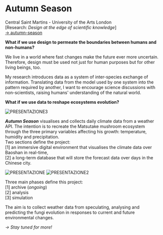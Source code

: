# Autumn Season

Central Saint Martins - University of the Arts London<br>
[Research: <i>Design at the edge of scientific knowledge</i>]<br>
<a href="https://francescordola.github.io/autumn-season/" target="_blank"> &rarr; autumn-season </a>

<b>What if we use design to permeate the boundaries between humans and non-humans?</b>

We live in a world where fast changes make the future ever more uncertain. Therefore, design must be used not just for human purposes but for other living beings, too.

My research introduces data as a system of inter-species exchange of information. Translating data from the model used by one system into the pattern required by another, I want to encourage science discussions with non-scientists, raising humans' understanding of the natural world.

<b>What if we use data to reshape ecosystems evolution?</b>

![PRESENTAZIONE3](https://user-images.githubusercontent.com/67789249/115018760-8f488e00-9eb8-11eb-8a4f-962a06e63a1b.jpg)

<b><i>Autumn Season</b></i> visualises and collects daily climate data from a weather API. The intention is to recreate the Matsutake mushroom ecosystem through the three primary variables affecting his growth: temperature, humidity and precipitation. <br>
Two sections define the project:<br>
[1] an immersive digital environment that visualises the climate data over Baoshan in real-time,<br>
[2] a long-term database that will store the forecast data over days in the Chinese city.


![PRESENTAZIONE](https://user-images.githubusercontent.com/67789249/115024559-8c519b80-9ec0-11eb-8622-148b1ffa55ae.jpg)
![PRESENTAZIONE2](https://user-images.githubusercontent.com/67789249/115018903-bacb7880-9eb8-11eb-9153-0685098545ad.jpg)

Three main phases define this project:<br>
[1] archive (<i>ongoing</i>)<br>
[2] analysis<br>
[3] simulation<br>

The aim is to collect weather data from speculating, analysing and predicting the fungi evolution in responses to current and future environmental changes.

<i>&rarr; Stay tuned for more!</i>
